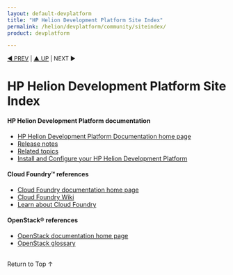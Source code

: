 ```yaml
---
layout: default-devplatform
title: "HP Helion Development Platform Site Index"
permalink: /helion/devplatform/community/siteindex/
product: devplatform

---
```

<!--UNDER REVISION-->

<script>

function PageRefresh {
onLoad="window.refresh"
}

PageRefresh();

</script>

<p style="font-size: small;"> <a href="/helion/devplatform/community/install-dev-platform/">&#9664; PREV</a> | <a href="/helion/devplatform/">&#9650; UP</a> | NEXT &#9654;</a> </p>


# HP Helion Development Platform Site Index

<!-- #### [HP Helion OpenStack Community Edition Open Source and Third-Party Software License Agreements](/helion/community/community-3rd-party-license-agreements/) -->

#### HP Helion Development Platform documentation

* [HP Helion Development Platform Documentation home page](/helion/devplatform/community/)
* [Release notes](/helion/devplatform/community/release-notes/) 
* [Related topics](/helion/devplatform/community/related-topics/)
* [Install and Configure your HP Helion Development Platform](/helion/devplatform/community/install-dev-platform/)

#### Cloud Foundry&trade; references

* [Cloud Foundry documentation home page](http://docs.cloudfoundry.org/)
* [Cloud Foundry Wiki](https://github.com/cloudfoundry-community/cf-docs-contrib/wiki)
* [Learn about Cloud Foundry](http://www.cloudfoundry.org/learn/index.html)

#### OpenStack&reg; references
 
* [OpenStack documentation home page](http://docs.openstack.org/)
* [OpenStack glossary](http://docs.openstack.org/glossary/content/glossary.html)

 
<br>
<a href="#top" style="padding:14px 0px 14px 0px; text-decoration: none;"> Return to Top &#8593; </a>
 
